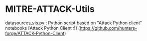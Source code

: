 # MITRE-ATTACK-Utils

datasources_vis.py : Python script based on "Attack Python client" notebooks
[Attack Python Client :!] (https://github.com/hunters-forge/ATTACK-Python-Client)
